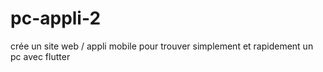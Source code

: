 # pc-appli-2
crée un site web / appli mobile pour trouver simplement et rapidement un pc avec flutter

